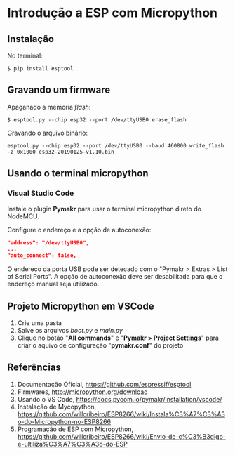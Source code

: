 # Introdução a ESP com Micropython

## Instalação 

No terminal: 
```
$ pip install esptool
``` 

## Gravando um firmware  

Apaganado a memoria _flash_: 
```
$ esptool.py --chip esp32 --port /dev/ttyUSB0 erase_flash 
```

Gravando o arquivo binário: 
```
esptool.py --chip esp32 --port /dev/ttyUSB0 --baud 460800 write_flash -z 0x1000 esp32-20190125-v1.10.bin
```
## Usando o terminal micropython 

### Visual Studio Code 

Instale o plugin **Pymakr** para usar o terminal micropython direto do NodeMCU.  

Configure o endereço e a opção de autoconexão: 
```json 
"address": "/dev/ttyUSB0",
...
"auto_connect": false,
``` 
O endereço da porta USB pode ser detecado com o "Pymakr > Extras > List of Serial Ports". A opção de autoconexão deve ser desabilitada para que o endereço manual seja utilizado. 

## Projeto Micropython em VSCode 

1. Crie uma pasta 
1. Salve os arquivos _boot.py_ e _main.py_
1. Clique no botão "**All commands**" e "**Pymakr > Project Settings**" para criar o aquivo de configuração "**pymakr.conf**" do projeto 

 


## Referências
1. Documentação Oficial, https://github.com/espressif/esptool 
1. Firmwares, http://micropython.org/download 
1. Usando o VS Code, https://docs.pycom.io/pymakr/installation/vscode/ 
1. Instalação de Mycopython, https://github.com/willcribeiro/ESP8266/wiki/Instala%C3%A7%C3%A3o-do-Micropython-no-ESP8266
1. Programação de ESP com Micropython, https://github.com/willcribeiro/ESP8266/wiki/Envio-de-c%C3%B3digo-e-ultiliza%C3%A7%C3%A3o-do-ESP 

